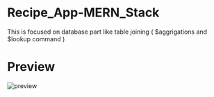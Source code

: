 # Recipe_App-MERN_Stack
This is focused on database part like table joining ( $aggrigations and $lookup command )

# Preview
![preview](https://github.com/impankajrai/Recipe_App-MERN_Stack/blob/main/Frontend/public/RecipeAPP.gif)
